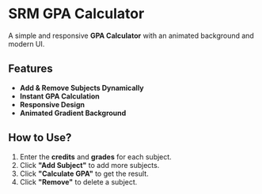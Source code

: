 # SRM GPA Calculator

A simple and responsive **GPA Calculator** with an animated background and modern UI.  

## Features
- **Add & Remove Subjects Dynamically**
- **Instant GPA Calculation**
- **Responsive Design**
- **Animated Gradient Background**


## How to Use?
1. Enter the **credits** and **grades** for each subject.
2. Click **"Add Subject"** to add more subjects.
3. Click **"Calculate GPA"** to get the result.
4. Click **"Remove"** to delete a subject.


